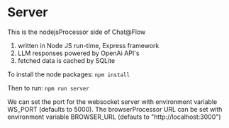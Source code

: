 # Server
This is the nodejsProcessor side of Chat@Flow
1. written in Node JS run-time, Express framework
3. LLM responses powered by OpenAi API's
4. fetched data is cached by SQLite

To install the node packages: `npm install` 

Then to run: `npm run server` 

We can set the port for the websocket server with environment variable WS_PORT (defaults to 5000).
The browserProcessor URL can be set with environment variable BROWSER_URL (defauts to "http://localhost:3000")